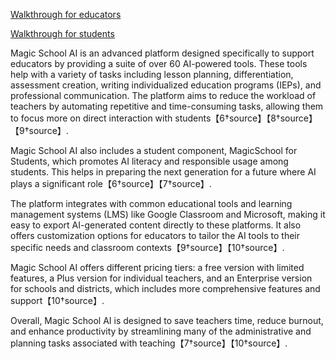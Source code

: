 [Walkthrough for educators](https://www.youtube.com/watch?v=f_Q0I9zuksw)

[Walkthrough for students](https://www.youtube.com/watch?v=XEDrkZ43qR8)

Magic School AI is an advanced platform designed specifically to support educators by providing a suite of over 60 AI-powered tools. These tools help with a variety of tasks including lesson planning, differentiation, assessment creation, writing individualized education programs (IEPs), and professional communication. The platform aims to reduce the workload of teachers by automating repetitive and time-consuming tasks, allowing them to focus more on direct interaction with students【6†source】【8†source】【9†source】.

Magic School AI also includes a student component, MagicSchool for Students, which promotes AI literacy and responsible usage among students. This helps in preparing the next generation for a future where AI plays a significant role【6†source】【7†source】.

The platform integrates with common educational tools and learning management systems (LMS) like Google Classroom and Microsoft, making it easy to export AI-generated content directly to these platforms. It also offers customization options for educators to tailor the AI tools to their specific needs and classroom contexts【9†source】【10†source】.

Magic School AI offers different pricing tiers: a free version with limited features, a Plus version for individual teachers, and an Enterprise version for schools and districts, which includes more comprehensive features and support【10†source】. 

Overall, Magic School AI is designed to save teachers time, reduce burnout, and enhance productivity by streamlining many of the administrative and planning tasks associated with teaching【7†source】【10†source】.